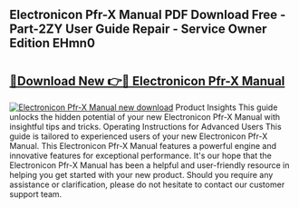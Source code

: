 ## Electronicon Pfr-X Manual PDF Download Free - Part-2ZY User Guide Repair - Service Owner Edition EHmn0

# <h2><a href="http://cf19593.oget.top/?id=Electronicon+Pfr-X+Manual">🔗Download New 👉🔴 Electronicon Pfr-X Manual</a></h2>

[![Electronicon Pfr-X Manual new download](https://i.imgur.com/5g1atiW.png)](http://cf19593.oget.top/?id=Electronicon+Pfr-X+Manual)
Product Insights This guide unlocks the hidden potential of your new Electronicon Pfr-X Manual with insightful tips and tricks. Operating Instructions for Advanced Users This guide is tailored to experienced users of your new Electronicon Pfr-X Manual. This Electronicon Pfr-X Manual features a powerful engine and innovative features for exceptional performance. It's our hope that the Electronicon Pfr-X Manual has been a helpful and user-friendly resource in helping you get started with your new product. Should you require any assistance or clarification, please do not hesitate to contact our customer support team.
